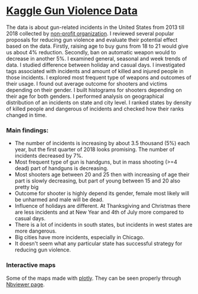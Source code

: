 ﻿# [Kaggle Gun Violence Data](https://www.kaggle.com/jameslko/gun-violence-data)
The data is about gun-related incidents in the United States from 2013 till 2018 collected by [non-profit organization](https://www.gunviolencearchive.org/). I reviewed several popular proposals for reducing gun violence and evaluate their potential effect based on the data. Firstly, raising age to buy guns from 18 to 21 would give us about 4% reduction. Secondly, ban on automatic weapon would to decrease in another 5%. I examined general, seasonal and week trends of data. I studied difference between holiday and casual days. I investigated tags associated with incidents and amount of killed and injured people in those incidents. I explored most frequent type of weapons and outcomes of their usage. I found out average outcome for shooters and victims depending on their gender. I built histograms for shooters depending on their age for both genders. I performed analysis on geographical distribution of an incidents on state and city level. I ranked states by density of killed people and dangerous of incidents and checked how their ranks changed in time.
### Main findings:
* The number of incidents is increasing by about 3.5 thousand (5%) each year, but the first quarter of 2018 looks promising. The number of incidents decreased by 7%.
* Most frequent type of gun is handguns, but in mass shooting (>=4 dead) part of handguns is decreasing.
* Most shooters age between 20 and 25 then with increasing of age their part is slowly decreasing, but part of young between 15 and 20 also pretty big
* Outcome for shooter is highly depend its gender, female most likely will be unharmed and male will be dead.
* Influence of holidays are different. At Thanksgiving and Christmas there are less incidents and at New Year and 4th of July more compared to casual days.
* There is a lot of incidents in south states, but incidents in west states are more dangerous.
* Big cities have more incidents, especially in Chicago.
* It doesn't seem what any particular state has successful strategy for reducing gun violence.

### Interactive maps
Some of the maps made with [plotly](https://plot.ly/). They can be seen properly through [Nbviewer page](http://nbviewer.jupyter.org/github/belkasanek/kaggle_gun_violence_data/blob/master/gun_violence_eda.ipynb).
